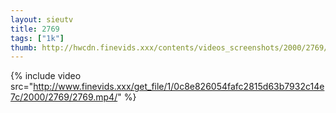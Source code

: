 ```yaml
--- 
layout: sieutv
title: 2769
tags: ["1k"]
thumb: http://hwcdn.finevids.xxx/contents/videos_screenshots/2000/2769/preview.mp4.jpg
---
```

{% include video src="http://www.finevids.xxx/get_file/1/0c8e826054fafc2815d63b7932c14e7c/2000/2769/2769.mp4/" %} 
